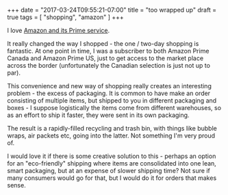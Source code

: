 +++
date = "2017-03-24T09:55:21-07:00"
title = "too wrapped up"
draft = true
tags = [ "shopping", "amazon" ]
+++

I love [Amazon and its Prime service](https://www.google.ca/url?sa=t&rct=j&q=&esrc=s&source=web&cd=1&cad=rja&uact=8&ved=0ahUKEwjoi8iH0e_SAhUJjVQKHZN3ACEQFggnMAA&url=https%3A%2F%2Fwww.amazon.com%2FPrime-Video%2Fb%3Fnode%3D2676882011&usg=AFQjCNGkHJS3badZSj510hfX4kB31AwBKg).   

It really changed the way I shopped - the one / two-day shopping is fantastic. At one point in time, I was a subscriber to both Amazon Prime Canada and Amazon Prime US, just to get access to the market place across the border (unfortunately the Canadian selection is just not up to par).  

This convenience and new way of shopping really creates an interesting problem - the excess of packaging. It is common to have make an order consisting of multiple items, but shipped to you in different packaging and boxes - I suppose logistically the items come from different warehouses, so as an effort to ship it faster, they were sent in its own packaging.  

The result is a rapidly-filled recycling and trash bin, with things like bubble wraps, air packets etc, going into the latter. Not something I'm very proud of.  

I would love it if there is some creative solution to this - perhaps an option for an "eco-friendly" shipping where items are consolidated into one lean, smart packaging, but at an expense of slower shipping time? Not sure if many consumers would go for that, but I would do it for orders that makes sense.  
